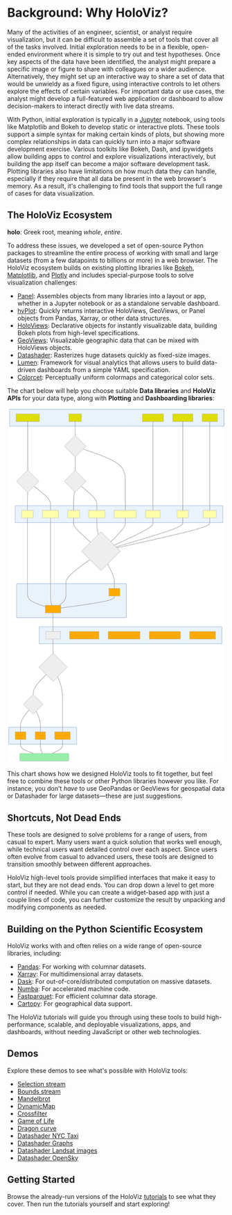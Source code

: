 # Background: Why HoloViz?

Many of the activities of an engineer, scientist, or analyst require visualization, but it can be difficult to assemble a set of tools that cover all of the tasks involved. Initial exploration needs to be in a flexible, open-ended environment where it is simple to try out and test hypotheses. Once key aspects of the data have been identified, the analyst might prepare a specific image or figure to share with colleagues or a wider audience. Alternatively, they might set up an interactive way to share a set of data that would be unwieldy as a fixed figure, using interactive controls to let others explore the effects of certain variables. For important data or use cases, the analyst might develop a full-featured web application or dashboard to allow decision-makers to interact directly with live data streams.

With Python, initial exploration is typically in a [Jupyter](https://jupyter.org) notebook, using tools like Matplotlib and Bokeh to develop static or interactive plots. These tools support a simple syntax for making certain kinds of plots, but showing more complex relationships in data can quickly turn into a major software development exercise. Various toolkits like Bokeh, Dash, and ipywidgets allow building apps to control and explore visualizations interactively, but building the app itself can become a major software development task. Plotting libraries also have limitations on how much data they can handle, especially if they require that all data be present in the web browser's memory. As a result, it's challenging to find tools that support the full range of cases for data visualization.

## The HoloViz Ecosystem

**holo**: Greek root, meaning *whole*, *entire*.

To address these issues, we developed a set of open-source Python packages to streamline the entire process of working with small and large datasets (from a few datapoints to billions or more) in a web browser. The HoloViz ecosystem builds on existing plotting libraries like [Bokeh](https://bokeh.org), [Matplotlib](https://matplotlib.org), and [Plotly](https://plot.ly) and includes special-purpose tools to solve visualization challenges:

- [Panel](https://panel.holoviz.org): Assembles objects from many libraries into a layout or app, whether in a Jupyter notebook or as a standalone servable dashboard.
- [hvPlot](https://hvplot.holoviz.org): Quickly returns interactive HoloViews, GeoViews, or Panel objects from Pandas, Xarray, or other data structures.
- [HoloViews](https://holoviews.org): Declarative objects for instantly visualizable data, building Bokeh plots from high-level specifications.
- [GeoViews](https://geoviews.org): Visualizable geographic data that can be mixed with HoloViews objects.
- [Datashader](https://datashader.org): Rasterizes huge datasets quickly as fixed-size images.
- [Lumen](https://lumen.holoviz.org): Framework for visual analytics that allows users to build data-driven dashboards from a simple YAML specification.
- [Colorcet](https://colorcet.holoviz.org): Perceptually uniform colormaps and categorical color sets.

The chart below will help you choose suitable **Data libraries** and **HoloViz APIs** for your data type, along with **Plotting** and **Dashboarding libraries**:

![HoloViz Flowchart](../flowcharts/holoviz.mermaid.svg)

This chart shows how we designed HoloViz tools to fit together, but feel free to combine these tools or other Python libraries however you like. For instance, you don't *have* to use GeoPandas or GeoViews for geospatial data or Datashader for large datasets—these are just suggestions.

## Shortcuts, Not Dead Ends

These tools are designed to solve problems for a range of users, from casual to expert. Many users want a quick solution that works well enough, while technical users want detailed control over each aspect. Since users often evolve from casual to advanced users, these tools are designed to transition smoothly between different approaches.

HoloViz high-level tools provide simplified interfaces that make it easy to start, but they are not dead ends. You can drop down a level to get more control if needed. While you can create a widget-based app with just a couple lines of code, you can further customize the result by unpacking and modifying components as needed.

## Building on the Python Scientific Ecosystem

HoloViz works with and often relies on a wide range of open-source libraries, including:

- [Pandas](https://pandas.pydata.org): For working with columnar datasets.
- [Xarray](https://xarray.pydata.org): For multidimensional array datasets.
- [Dask](https://dask.org): For out-of-core/distributed computation on massive datasets.
- [Numba](https://numba.pydata.org): For accelerated machine code.
- [Fastparquet](https://fastparquet.readthedocs.io): For efficient columnar data storage.
- [Cartopy](https://scitools.org.uk/cartopy): For geographical data support.

The HoloViz tutorials will guide you through using these tools to build high-performance, scalable, and deployable visualizations, apps, and dashboards, without needing JavaScript or other web technologies.

## Demos

Explore these demos to see what's possible with HoloViz tools:

- [Selection stream](https://holoviews.org/reference/apps/bokeh/selection_stream.html)
- [Bounds stream](https://holoviews.org/reference/streams/bokeh/BoundsX.html)
- [Mandelbrot](https://holoviews.org/gallery/apps/bokeh/mandelbrot.html)
- [DynamicMap](https://holoviews.org/reference/containers/bokeh/DynamicMap.html)
- [Crossfilter](https://holoviews.org/gallery/apps/bokeh/crossfilter.html)
- [Game of Life](https://holoviews.org/gallery/apps/bokeh/game_of_life.html)
- [Dragon curve](https://holoviews.org/gallery/demos/bokeh/dragon_curve.html)
- [Datashader NYC Taxi](https://examples.pyviz.org/nyc_taxi/nyc_taxi.html)
- [Datashader Graphs](https://anaconda.org/jbednar/edge_bundling)
- [Datashader Landsat images](https://examples.pyviz.org/landsat/landsat.html)
- [Datashader OpenSky](https://examples.pyviz.org/opensky/opensky.html)

## Getting Started

Browse the already-run versions of the HoloViz [tutorials](tutorial/index) to see what they cover. Then run the tutorials yourself and start exploring!
